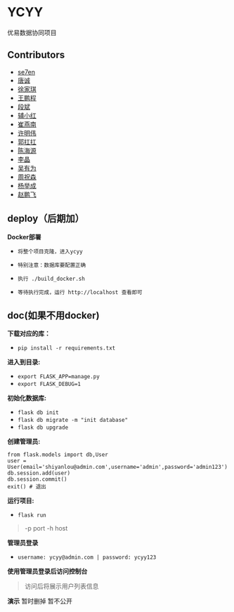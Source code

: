 ﻿# YCYY
优易数据协同项目

## Contributors

* [se7en](https://github.com/litt1eseven/Ycyy)
* [唐诚](https://github.com/woxingyiyi/Ycyy)
* [徐家琪](https://github.com/xujiaqi/Ycyy)
* [王鹏程](https://github.com/Twndlt/Ycyy.git)
* [段斌](https://github.com/djyldddb1717/Ycyy)
* [辅小红](https://github.com/fxiaohong/Ycyy)
* [崔燕南](https://github.com/c502556190/Ycyy)
* [许明伟](https://github.com/CherishMIWD/Ycyy)
* [郭扛扛](https://github.com/631540886/Ycyy)
* [陈海源](https://github.com/chenhaiyuan53880/Ycyy)
* [李晶](https://github.com/irisvv/Ycyy)
* [吴有为](https://github.com/1191464964/Ycyy)
* [周祝森](https://github.com/GitHubMrZhou/Ycyy)
* [杨举成](https://github.com/tyhg001/Ycyy)
* [赵鹏飞](https://github.com/zpfzpf1/Ycyy)

## deploy（后期加）
**Docker部署**

- `将整个项目克隆，进入ycyy`

- `特别注意：数据库要配置正确`

- `执行 ./build_docker.sh`

- `等待执行完成，运行 http://localhost 查看即可`

## doc(如果不用docker)
**下载对应的库：** 
- `pip install -r requirements.txt`

**进入到目录:**
- `export FLASK_APP=manage.py`
- `export FLASK_DEBUG=1`

**初始化数据库:**
- `flask db init`
- `flask db migrate -m "init database"`
- `flask db upgrade`

**创建管理员:**
```
from flask.models import db,User
user = User(email='shiyanlou@admin.com',username='admin',password='admin123')
db.session.add(user)
db.session.commit()
exit() # 退出
```

**运行项目:**
- `flask run`
>-p port
 -h host

**管理员登录**
- `username: ycyy@admin.com | password: ycyy123`

**使用管理员登录后访问控制台**
>访问后将展示用户列表信息

**演示**
暂时删掉
暂不公开
